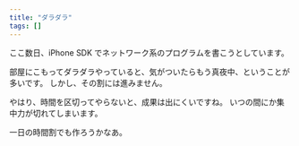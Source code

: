 ```yaml
---
title: "ダラダラ"
tags: []
---
```


ここ数日、iPhone SDK でネットワーク系のプログラムを書こうとしています。

部屋にこもってダラダラやっていると、気がついたらもう真夜中、ということが多いです。
しかし、その割には進みません。

やはり、時間を区切ってやらないと、成果は出にくいですね。
いつの間にか集中力が切れてしまいます。

一日の時間割でも作ろうかなあ。
